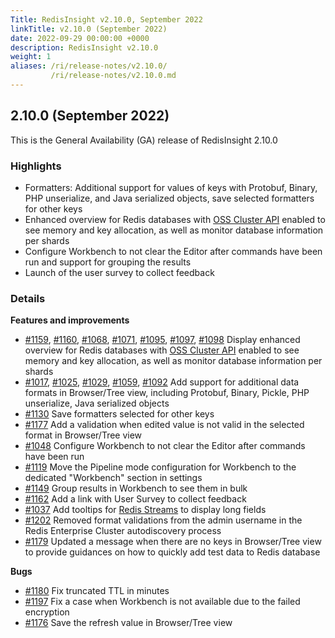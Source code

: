 ```yaml
---
Title: RedisInsight v2.10.0, September 2022
linkTitle: v2.10.0 (September 2022)
date: 2022-09-29 00:00:00 +0000
description: RedisInsight v2.10.0
weight: 1
aliases: /ri/release-notes/v2.10.0/
         /ri/release-notes/v2.10.0.md
---
```

## 2.10.0 (September 2022)
This is the General Availability (GA) release of RedisInsight 2.10.0

### Highlights
- Formatters: Additional support for values of keys with Protobuf, Binary, PHP unserialize, and Java serialized objects, save selected formatters for other keys
- Enhanced overview for Redis databases with [OSS Cluster API](https://docs.redis.com/latest/rs/clusters/optimize/oss-cluster-api/) enabled to see memory and key allocation, as well as monitor database information per shards
- Configure Workbench to not clear the Editor after commands have been run and support for grouping the results
- Launch of the user survey to collect feedback

### Details
**Features and improvements**
- [#1159](https://github.com/RedisInsight/RedisInsight/pull/1159), [#1160](https://github.com/RedisInsight/RedisInsight/pull/1160), [#1068](https://github.com/RedisInsight/RedisInsight/pull/1068), [#1071](https://github.com/RedisInsight/RedisInsight/pull/1071), [#1095](https://github.com/RedisInsight/RedisInsight/pull/1095), [#1097](https://github.com/RedisInsight/RedisInsight/pull/1097), [#1098](https://github.com/RedisInsight/RedisInsight/pull/1098) Display enhanced overview for Redis databases with [OSS Cluster API](https://docs.redis.com/latest/rs/clusters/optimize/oss-cluster-api/) enabled to see memory and key allocation, as well as monitor database information per shards
- [#1017](https://github.com/RedisInsight/RedisInsight/pull/1017), [#1025](https://github.com/RedisInsight/RedisInsight/pull/1025), [#1029](https://github.com/RedisInsight/RedisInsight/pull/1029), [#1059](https://github.com/RedisInsight/RedisInsight/pull/1059), [#1092](https://github.com/RedisInsight/RedisInsight/pull/1092) Add support for additional data formats in Browser/Tree view, including Protobuf, Binary, Pickle, PHP unserialize, Java serialized objects
- [#1130](https://github.com/RedisInsight/RedisInsight/pull/1130) Save formatters selected for other keys
- [#1177](https://github.com/RedisInsight/RedisInsight/pull/1177) Add a validation when edited value is not valid in the selected format in Browser/Tree view
- [#1048](https://github.com/RedisInsight/RedisInsight/pull/1048) Configure Workbench to not clear the Editor after commands have been run
- [#1119](https://github.com/RedisInsight/RedisInsight/pull/1119) Move the Pipeline mode configuration for Workbench to the dedicated "Workbench" section in settings
- [#1149](https://github.com/RedisInsight/RedisInsight/pull/1149) Group results in Workbench to see them in bulk
- [#1162](https://github.com/RedisInsight/RedisInsight/pull/1162) Add a link with User Survey to collect feedback
- [#1037](https://github.com/RedisInsight/RedisInsight/pull/1037) Add tooltips for [Redis Streams](https://redis.io/docs/data-types/streams/) to display long fields
- [#1202](https://github.com/RedisInsight/RedisInsight/pull/1202) Removed format validations from the admin username in the Redis Enterprise Cluster autodiscovery process
- [#1179](https://github.com/RedisInsight/RedisInsight/pull/1179) Updated a message when there are no keys in Browser/Tree view to provide guidances on how to quickly add test data to Redis database

**Bugs**
- [#1180](https://github.com/RedisInsight/RedisInsight/pull/1180) Fix truncated TTL in minutes
- [#1197](https://github.com/RedisInsight/RedisInsight/pull/1197) Fix a case when Workbench is not available due to the failed encryption
- [#1176](https://github.com/RedisInsight/RedisInsight/pull/1176) Save the refresh value in Browser/Tree view
